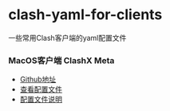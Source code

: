 # clash-yaml-for-clients
一些常用Clash客户端的yaml配置文件

### MacOS客户端 ClashX Meta

- [Github地址](https://github.com/MetaCubeX/ClashX.Meta)
- [查看配置文件](https://github.com/chenenkou/clash-yaml-for-clients/blob/a59c9ed9adb952e2945d0f606d4f4ca51a653f5d/ClashX%20Meta/meta.yaml) 
- [配置文件说明](https://github.com/chenenkou/clash-yaml-for-clients/blob/a59c9ed9adb952e2945d0f606d4f4ca51a653f5d/ClashX%20Meta/meta_README.md)

